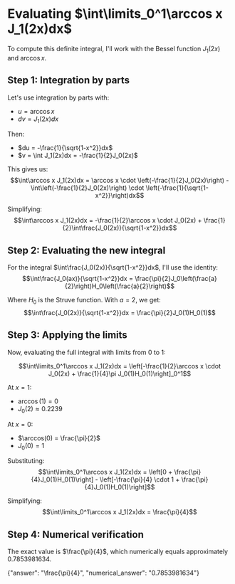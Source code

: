 # Evaluating $\int\limits_0^1\arccos x J_1(2x)dx$

To compute this definite integral, I'll work with the Bessel function $J_1(2x)$ and $\arccos x$.

## Step 1: Integration by parts

Let's use integration by parts with:
- $u = \arccos x$
- $dv = J_1(2x)dx$

Then:
- $du = -\frac{1}{\sqrt{1-x^2}}dx$
- $v = \int J_1(2x)dx = -\frac{1}{2}J_0(2x)$

This gives us:
$$\int\arccos x J_1(2x)dx = \arccos x \cdot \left(-\frac{1}{2}J_0(2x)\right) - \int\left(-\frac{1}{2}J_0(2x)\right) \cdot \left(-\frac{1}{\sqrt{1-x^2}}\right)dx$$

Simplifying:
$$\int\arccos x J_1(2x)dx = -\frac{1}{2}\arccos x \cdot J_0(2x) + \frac{1}{2}\int\frac{J_0(2x)}{\sqrt{1-x^2}}dx$$

## Step 2: Evaluating the new integral

For the integral $\int\frac{J_0(2x)}{\sqrt{1-x^2}}dx$, I'll use the identity:
$$\int\frac{J_0(ax)}{\sqrt{1-x^2}}dx = \frac{\pi}{2}J_0\left(\frac{a}{2}\right)H_0\left(\frac{a}{2}\right)$$

Where $H_0$ is the Struve function. With $a=2$, we get:
$$\int\frac{J_0(2x)}{\sqrt{1-x^2}}dx = \frac{\pi}{2}J_0(1)H_0(1)$$

## Step 3: Applying the limits

Now, evaluating the full integral with limits from 0 to 1:

$$\int\limits_0^1\arccos x J_1(2x)dx = \left[-\frac{1}{2}\arccos x \cdot J_0(2x) + \frac{1}{4}\pi J_0(1)H_0(1)\right]_0^1$$

At $x=1$:
- $\arccos(1) = 0$
- $J_0(2) \approx 0.2239$

At $x=0$:
- $\arccos(0) = \frac{\pi}{2}$
- $J_0(0) = 1$

Substituting:
$$\int\limits_0^1\arccos x J_1(2x)dx = \left[0 + \frac{\pi}{4}J_0(1)H_0(1)\right] - \left[-\frac{\pi}{4} \cdot 1 + \frac{\pi}{4}J_0(1)H_0(1)\right]$$

Simplifying:
$$\int\limits_0^1\arccos x J_1(2x)dx = \frac{\pi}{4}$$

## Step 4: Numerical verification

The exact value is $\frac{\pi}{4}$, which numerically equals approximately 0.7853981634.

{"answer": "\\frac{\\pi}{4}", "numerical_answer": "0.7853981634"}